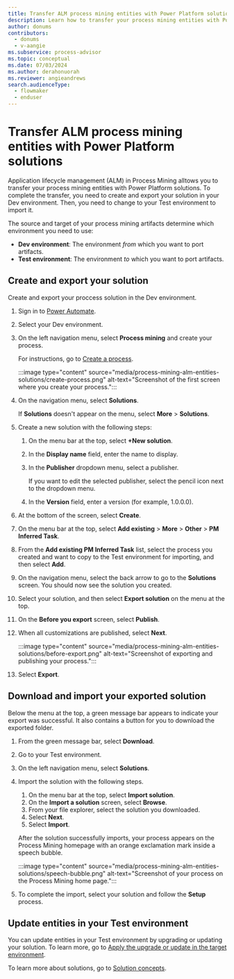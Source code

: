 ```yaml
---
title: Transfer ALM process mining entities with Power Platform solutions
description: Learn how to transfer your process mining entities with Power Platform solutions.
author: donums
contributors:
  - donums
  - v-aangie  
ms.subservice: process-advisor
ms.topic: conceptual
ms.date: 07/03/2024
ms.author: derahonuorah
ms.reviewer: angieandrews
search.audienceType: 
  - flowmaker
  - enduser
---
```


# Transfer ALM process mining entities with Power Platform solutions

Application lifecycle management (ALM) in Process Mining alltows you to transfer your process mining entities with Power Platform solutions. To complete the transfer, you need to create and export your solution in your Dev environment. Then, you need to change to your Test environment to import it.

The source and target of your process mining artifacts determine which environment you need to use:

- **Dev environment**: The environment *from* which you want to port artifacts.
- **Test environment**: The environment *to* which you want to port artifacts.

## Create and export your solution

Create and export your proccess solution in the Dev environment.

1. Sign in to [Power Automate](https://make.powerautomate.com).
1. Select your Dev environment.
1. On the left navigation menu, select **Process mining** and create your process.

    For instructions, go to [Create a process](process-mining-tutorial.md#create-a-process).

    :::image type="content" source="media/process-mining-alm-entities-solutions/create-process.png" alt-text="Screenshot of the first screen where you create your process.":::

1. On the navigation menu, select **Solutions**.

    If **Solutions** doesn't appear on the menu, select **More** > **Solutions**.

1. Create a new solution with the following steps:
    1. On the menu bar at the top, select **+New solution**.
    1. In the **Display name** field, enter the name to display.
    1. In the **Publisher** dropdown menu, select a publisher.

        If you want to edit the selected publisher, select the pencil icon next to the dropdown menu.

    1. In the **Version** field, enter a version (for example, 1.0.0.0).

1. At the bottom of the screen, select **Create**.
1. On the menu bar at the top, select **Add existing** > **More** > **Other** > **PM Inferred Task**.
1. From the **Add existing PM Inferred Task** list, select the process you created and want to copy to the Test environment for importing, and then select **Add**.
1. On the navigation menu, select the back arrow to go to the **Solutions** screen. You should now see the solution you created.
1. Select your solution, and then select **Export solution** on the menu at the top.
1. On the **Before you export** screen, select **Publish**.
1. When all customizations are published, select **Next**.

    :::image type="content" source="media/process-mining-alm-entities-solutions/before-export.png" alt-text="Screenshot of exporting and publishing your process.":::

1. Select **Export**.

## Download and import your exported solution

Below the menu at the top, a green message bar appears to indicate your export was successful. It also contains a button for you to download the exported folder.

1. From the green message bar, select **Download**.
1. Go to your Test environment.
1. On the left navigation menu, select **Solutions**.
1. Import the solution with the following steps.
    1. On the menu bar at the top, select **Import solution**.
    1. On the **Import a solution** screen, select **Browse**.
    1. From your file explorer, select the solution you downloaded.
    1. Select **Next**.
    1. Select **Import**.

    After the solution successfully imports, your process appears on the Process Mining homepage with an orange exclamation mark inside a speech bubble.

    :::image type="content" source="media/process-mining-alm-entities-solutions/speech-bubble.png" alt-text="Screenshot of your process on the Process Mining home page.":::

1. To complete the import, select your solution and follow the **Setup** process.

## Update entities in your Test environment

You can update entities in your Test environment by upgrading or updating your solution. To learn more, go to [Apply the upgrade or update in the target environment](/power-apps/maker/data-platform/update-solutions#apply-the-upgrade-or-update-in-the-target-environment).

To learn more about solutions, go to [Solution concepts](/power-platform/alm/solution-concepts-alm).